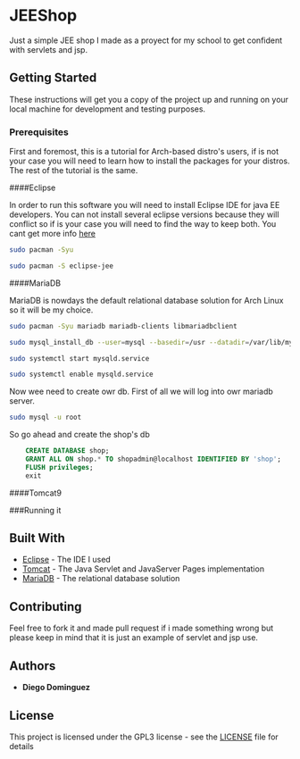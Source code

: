 # JEEShop

Just a simple JEE shop I made as a proyect for my school to get confident with servlets and jsp.

## Getting Started

These instructions will get you a copy of the project up and running on your local machine for development and testing purposes.

### Prerequisites

First and foremost, this is a tutorial for Arch-based distro's users, if is not your case you will need to learn how to install the packages for your distros. The rest of the tutorial is the same.

####Eclipse

In order to run this software you will need to install Eclipse IDE for java EE developers. You can not install several eclipse versions because they will conflict so if is your case you will need to find the way to keep both.
You cant get more info [here](https://wiki.archlinux.org/index.php/Eclipse)

```bash
sudo pacman -Syu

sudo pacman -S eclipse-jee

```

####MariaDB

MariaDB is nowdays the default relational database solution for Arch Linux so it will be my choice.

```bash
sudo pacman -Syu mariadb mariadb-clients libmariadbclient

sudo mysql_install_db --user=mysql --basedir=/usr --datadir=/var/lib/mysql

sudo systemctl start mysqld.service

sudo systemctl enable mysqld.service
```
Now wee need to create owr db. First of all we will log into owr mariadb server.

```bash
sudo mysql -u root

```
So go ahead and create the shop's db

```sql
	CREATE DATABASE shop;
	GRANT ALL ON shop.* TO shopadmin@localhost IDENTIFIED BY 'shop';
	FLUSH privileges;
	exit
```

####Tomcat9

###Running it 

## Built With

* [Eclipse](https://www.eclipse.org/) - The IDE I used
* [Tomcat](http://tomcat.apache.org/) - The Java Servlet and JavaServer Pages implementation
* [MariaDB](https://mariadb.org/) - The relational database solution

## Contributing

Feel free to fork it and made pull request if i made something wrong but please keep in mind that it is just an example of servlet and jsp use.


## Authors

* **Diego Dominguez**

## License

This project is licensed under the GPL3 license - see the [LICENSE](LICENSE) file for details
